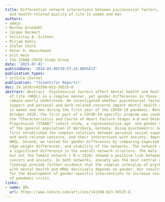 ```yaml
---
title: Differential network interactions between psychosocial factors, mental health,
  and health-related quality of life in women and men
authors:
- admin
- Marthe Gründahl
- Jürgen Deckert
- Felizitas A. Eichner
- Mirjam Kohls
- Stefan Störk
- Peter U. Heuschmann
- Grit Hein
- the STAAB-COVID Study Group
date: '2023-07-01'
publishDate: '2024-01-06T20:57:24.085541Z'
publication_types:
- article-journal
publication: '*Scientific Reports*'
doi: 10.1038/s41598-023-38525-8
abstract: Abstract  Psychosocial factors affect mental health and health-related quality
  of life (HRQL) in a complex manner, yet gender differences in these interactions
  remain poorly understood. We investigated whether psychosocial factors such as social
  support and personal and work-related concerns impact mental health and HRQL differentially
  in women and men during the first year of the COVID-19 pandemic. Between June and
  October 2020, the first part of a COVID-19-specific program was conducted within
  the “Characteristics and Course of Heart Failure Stages A-B and Determinants of
  Progression (STAAB)” cohort study, a representative age- and gender-stratified sample
  of the general population of Würzburg, Germany. Using psychometric networks, we
  first established the complex relations between personal social support, personal
  and work-related concerns, and their interactions with anxiety, depression, and
  HRQL. Second, we tested for gender differences by comparing expected influence,
  edge weight differences, and stability of the networks. The network comparison revealed
  a significant difference in the overall network structure. The male ( N = 1370)
  but not the female network ( N = 1520) showed a positive link between work-related
  concern and anxiety. In both networks, anxiety was the most central variable. These
  findings provide further evidence that the complex interplay of psychosocial factors
  with mental health and HRQL decisively depends on gender. Our results are relevant
  for the development of gender-specific interventions to increase resilience in times
  of pandemic crisis.
links:
- name: URL
  url: https://www.nature.com/articles/s41598-023-38525-8
---
```

